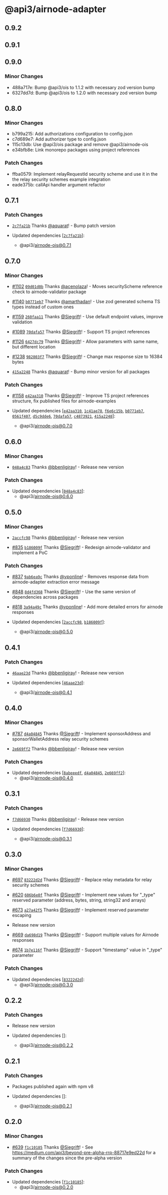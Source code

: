 # @api3/airnode-adapter

## 0.9.2

## 0.9.1

## 0.9.0

### Minor Changes

- 488a717e: Bump @api3/ois to 1.1.2 with necessary zod version bump
- 6327dd7d: Bump @api3/ois to 1.2.0 with necessary zod version bump

## 0.8.0

### Minor Changes

- b799a215: Add authorizations configuration to config.json
- c7d689e7: Add authorizer type to config.json
- 115c13db: Use @api3/ois package and remove @api3/airnode-ois
- e34bfb8e: Link monorepo packages using project references

### Patch Changes

- ffba0579: Implement relayRequestId security scheme and use it in the the relay security schemes example integration
- eade375b: callApi handler argument refactor

## 0.7.1

### Patch Changes

- [`2c7fa21b`](https://github.com/api3dao/airnode/commit/2c7fa21b68c3c36bc2b6d4c66b5f7afffc337555) Thanks [@aquarat](https://github.com/aquarat)! - Bump patch version

- Updated dependencies [[`2c7fa21b`](https://github.com/api3dao/airnode/commit/2c7fa21b68c3c36bc2b6d4c66b5f7afffc337555)]:
  - @api3/airnode-ois@0.7.1

## 0.7.0

### Minor Changes

- [#1102](https://github.com/api3dao/airnode/pull/1102) [`09d01d0b`](https://github.com/api3dao/airnode/commit/09d01d0bcc8856eab6ecd60b0ca59a0119a71468) Thanks [@acenolaza](https://github.com/acenolaza)! - Moves securityScheme reference check to airnode-validator package

* [#1140](https://github.com/api3dao/airnode/pull/1140) [`b0771eb7`](https://github.com/api3dao/airnode/commit/b0771eb73b49a1f520ecd86aa254c0d3b2f8f5a2) Thanks [@amarthadan](https://github.com/amarthadan)! - Use zod generated schema TS types instead of custom ones

- [#1159](https://github.com/api3dao/airnode/pull/1159) [`260faa11`](https://github.com/api3dao/airnode/commit/260faa1104ee5170c8a884ddde02702b83cb6a85) Thanks [@Siegrift](https://github.com/Siegrift)! - Use default endpoint values, improve validation

* [#1089](https://github.com/api3dao/airnode/pull/1089) [`70dafa57`](https://github.com/api3dao/airnode/commit/70dafa575bc33c90823c0de83ea51c7d50788c9e) Thanks [@Siegrift](https://github.com/Siegrift)! - Support TS project references

- [#1126](https://github.com/api3dao/airnode/pull/1126) [`6427dc79`](https://github.com/api3dao/airnode/commit/6427dc797bef286ae9ea2d2cf1a3d01b315e143f) Thanks [@Siegrift](https://github.com/Siegrift)! - Allow parameters with same name, but different location

* [#1238](https://github.com/api3dao/airnode/pull/1238) [`982803f7`](https://github.com/api3dao/airnode/commit/982803f74af8a4de78390bc9a2881ba889257d8e) Thanks [@Siegrift](https://github.com/Siegrift)! - Change max response size to 16384 bytes

- [`415a2248`](https://github.com/api3dao/airnode/commit/415a224816bf6edf4ee8a8d6cae60d6e3302c161) Thanks [@aquarat](https://github.com/aquarat)! - Bump minor version for all packages

### Patch Changes

- [#1158](https://github.com/api3dao/airnode/pull/1158) [`e42aa310`](https://github.com/api3dao/airnode/commit/e42aa3101d35f7968443ed166f57ae653e754095) Thanks [@Siegrift](https://github.com/Siegrift)! - Improve TS project references structure, fix published files for airnode-examples

- Updated dependencies [[`e42aa310`](https://github.com/api3dao/airnode/commit/e42aa3101d35f7968443ed166f57ae653e754095), [`1c41ae78`](https://github.com/api3dao/airnode/commit/1c41ae78a1db8976730f28f8231b62bd1b4e883c), [`f6e6c15b`](https://github.com/api3dao/airnode/commit/f6e6c15be081938e4c6c10fd56bd3ee928457d6f), [`b0771eb7`](https://github.com/api3dao/airnode/commit/b0771eb73b49a1f520ecd86aa254c0d3b2f8f5a2), [`0561f407`](https://github.com/api3dao/airnode/commit/0561f407dc379ed10bb2ed6ef7eaf064a5a1c09a), [`d5c9dde6`](https://github.com/api3dao/airnode/commit/d5c9dde6cd1c5ff25e05014ea05573c297350be0), [`70dafa57`](https://github.com/api3dao/airnode/commit/70dafa575bc33c90823c0de83ea51c7d50788c9e), [`c4873921`](https://github.com/api3dao/airnode/commit/c4873921949a29afcd0b5a85c33b615779845325), [`415a2248`](https://github.com/api3dao/airnode/commit/415a224816bf6edf4ee8a8d6cae60d6e3302c161)]:
  - @api3/airnode-ois@0.7.0

## 0.6.0

### Minor Changes

- [`048a4c83`](https://github.com/api3dao/airnode/commit/048a4c830151947c4869cde9b6d5a7f67a606c31) Thanks [@bbenligiray](https://github.com/bbenligiray)! - Release new version

### Patch Changes

- Updated dependencies [[`048a4c83`](https://github.com/api3dao/airnode/commit/048a4c830151947c4869cde9b6d5a7f67a606c31)]:
  - @api3/airnode-ois@0.6.0

## 0.5.0

### Minor Changes

- [`2accfc98`](https://github.com/api3dao/airnode/commit/2accfc98470f72f8463a4e80b01150ff4a0b2312) Thanks [@bbenligiray](https://github.com/bbenligiray)! - Release new version

* [#835](https://github.com/api3dao/airnode/pull/835) [`b186009f`](https://github.com/api3dao/airnode/commit/b186009f8af3f6e58b874741afc7b622663ddd76) Thanks [@Siegrift](https://github.com/Siegrift)! - Redesign airnode-validator and implement a PoC

### Patch Changes

- [#837](https://github.com/api3dao/airnode/pull/837) [`9ab6ea9c`](https://github.com/api3dao/airnode/commit/9ab6ea9c7a5e9d348dd06c6f95efd66aa6061477) Thanks [@vponline](https://github.com/vponline)! - Removes response data from airnode-adapter extraction error message

* [#848](https://github.com/api3dao/airnode/pull/848) [`8d4fd368`](https://github.com/api3dao/airnode/commit/8d4fd36888213cfb3866f328250946bb4c9f3028) Thanks [@Siegrift](https://github.com/Siegrift)! - Use the same version of dependencies across packages

- [#818](https://github.com/api3dao/airnode/pull/818) [`3a94a49c`](https://github.com/api3dao/airnode/commit/3a94a49cbf7e7e620bcf0d8212a5efcfaab066a2) Thanks [@vponline](https://github.com/vponline)! - Add more detailed errors for airnode responses

- Updated dependencies [[`2accfc98`](https://github.com/api3dao/airnode/commit/2accfc98470f72f8463a4e80b01150ff4a0b2312), [`b186009f`](https://github.com/api3dao/airnode/commit/b186009f8af3f6e58b874741afc7b622663ddd76)]:
  - @api3/airnode-ois@0.5.0

## 0.4.1

### Patch Changes

- [`46aae23d`](https://github.com/api3dao/airnode/commit/46aae23d820cc7efa26e0295c7b94f0a1885a1cc) Thanks [@bbenligiray](https://github.com/bbenligiray)! - Release new version

- Updated dependencies [[`46aae23d`](https://github.com/api3dao/airnode/commit/46aae23d820cc7efa26e0295c7b94f0a1885a1cc)]:
  - @api3/airnode-ois@0.4.1

## 0.4.0

### Minor Changes

- [#787](https://github.com/api3dao/airnode/pull/787) [`d4a04845`](https://github.com/api3dao/airnode/commit/d4a04845b53c98088ec05ba7a7844f6c37e9d992) Thanks [@Siegrift](https://github.com/Siegrift)! - Implement sponsorAddress and sponsorWalletAddress relay security schemes

* [`2e669ff2`](https://github.com/api3dao/airnode/commit/2e669ff251b7d7d32ab1eb9b234081871879135e) Thanks [@bbenligiray](https://github.com/bbenligiray)! - Release new version

### Patch Changes

- Updated dependencies [[`8abeeedf`](https://github.com/api3dao/airnode/commit/8abeeedf1dd62665a8a68604560c9388581a1cbb), [`d4a04845`](https://github.com/api3dao/airnode/commit/d4a04845b53c98088ec05ba7a7844f6c37e9d992), [`2e669ff2`](https://github.com/api3dao/airnode/commit/2e669ff251b7d7d32ab1eb9b234081871879135e)]:
  - @api3/airnode-ois@0.4.0

## 0.3.1

### Patch Changes

- [`f7d66930`](https://github.com/api3dao/airnode/commit/f7d66930c04cc16a25fe4d982f740d2c9f4a483c) Thanks
  [@bbenligiray](https://github.com/bbenligiray)! - Release new version

- Updated dependencies
  [[`f7d66930`](https://github.com/api3dao/airnode/commit/f7d66930c04cc16a25fe4d982f740d2c9f4a483c)]:
  - @api3/airnode-ois@0.3.1

## 0.3.0

### Minor Changes

- [#697](https://github.com/api3dao/airnode/pull/697)
  [`83222d2d`](https://github.com/api3dao/airnode/commit/83222d2dac841dc71404933555894f24aefa432a) Thanks
  [@Siegrift](https://github.com/Siegrift)! - Replace relay metadata for relay security schemes

* [#620](https://github.com/api3dao/airnode/pull/620)
  [`606b6e0f`](https://github.com/api3dao/airnode/commit/606b6e0f293958e0bf1168927e3f81a7c2dbb5a3) Thanks
  [@Siegrift](https://github.com/Siegrift)! - Implement new values for "\_type" reserved parameter (address, bytes,
  string, string32 and arrays)

- [#673](https://github.com/api3dao/airnode/pull/673)
  [`a27a42f5`](https://github.com/api3dao/airnode/commit/a27a42f5d72ef30c0ef87d64ba338732f3d0ef4b) Thanks
  [@Siegrift](https://github.com/Siegrift)! - Implement reserved parameter escaping

* Release new version

- [#669](https://github.com/api3dao/airnode/pull/669)
  [`da698d19`](https://github.com/api3dao/airnode/commit/da698d194038cb4c6b5b9c1b35316b9870146d15) Thanks
  [@Siegrift](https://github.com/Siegrift)! - Support multiple values for Airnode responses

* [#674](https://github.com/api3dao/airnode/pull/674)
  [`1b7e116f`](https://github.com/api3dao/airnode/commit/1b7e116f68240857f572eb328f4417fdb0d07b47) Thanks
  [@Siegrift](https://github.com/Siegrift)! - Support "timestamp" value in "\_type" parameter

### Patch Changes

- Updated dependencies
  [[`83222d2d`](https://github.com/api3dao/airnode/commit/83222d2dac841dc71404933555894f24aefa432a)]:
  - @api3/airnode-ois@0.3.0

## 0.2.2

### Patch Changes

- Release new version

- Updated dependencies []:
  - @api3/airnode-ois@0.2.2

## 0.2.1

### Patch Changes

- Packages published again with npm v8

- Updated dependencies []:
  - @api3/airnode-ois@0.2.1

## 0.2.0

### Minor Changes

- [#639](https://github.com/api3dao/airnode/pull/639)
  [`f1c10185`](https://github.com/api3dao/airnode/commit/f1c10185498d9bafe799661ecd9e361a2c9ea55d) Thanks
  [@Siegrift](https://github.com/Siegrift)! - See https://medium.com/api3/beyond-pre-alpha-rrp-88717e9ed22d for a
  summary of the changes since the pre-alpha version

### Patch Changes

- Updated dependencies
  [[`f1c10185`](https://github.com/api3dao/airnode/commit/f1c10185498d9bafe799661ecd9e361a2c9ea55d)]:
  - @api3/airnode-ois@0.2.0
